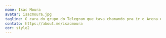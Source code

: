 ```yaml
---
nome: Isac Moura
avatar: isacmoura.jpg
tagline: O cara do grupo do Telegram que tava chamando pra ir o Arena das Dunas e no final não foi.
contato: https://about.me/isacmoura
cor: style2
---
```

